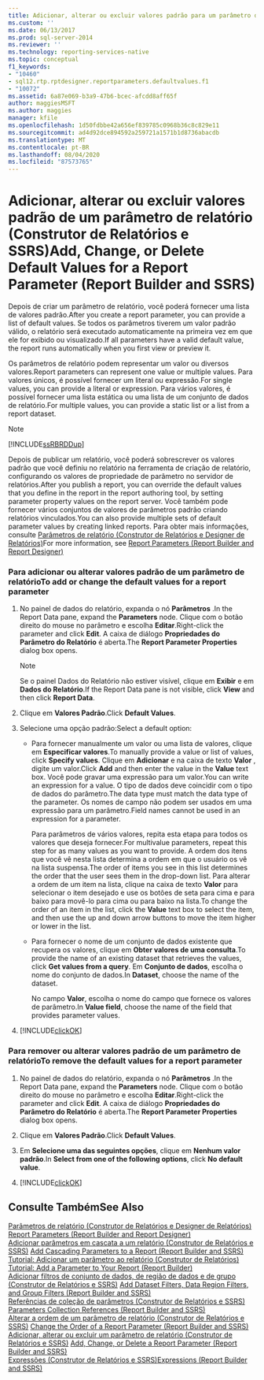 ```yaml
---
title: Adicionar, alterar ou excluir valores padrão para um parâmetro de relatório (Construtor de Relatórios e SSRS) | Microsoft Docs
ms.custom: ''
ms.date: 06/13/2017
ms.prod: sql-server-2014
ms.reviewer: ''
ms.technology: reporting-services-native
ms.topic: conceptual
f1_keywords:
- "10460"
- sql12.rtp.rptdesigner.reportparameters.defaultvalues.f1
- "10072"
ms.assetid: 6a87e069-b3a9-47b6-bcec-afcdd8aff65f
author: maggiesMSFT
ms.author: maggies
manager: kfile
ms.openlocfilehash: 1d50fdbbe42a656ef839785c0968b36c8c829e11
ms.sourcegitcommit: ad4d92dce894592a259721a1571b1d8736abacdb
ms.translationtype: MT
ms.contentlocale: pt-BR
ms.lasthandoff: 08/04/2020
ms.locfileid: "87573765"
---
```

# <a name="add-change-or-delete-default-values-for-a-report-parameter-report-builder-and-ssrs"></a><span data-ttu-id="33d56-102">Adicionar, alterar ou excluir valores padrão de um parâmetro de relatório (Construtor de Relatórios e SSRS)</span><span class="sxs-lookup"><span data-stu-id="33d56-102">Add, Change, or Delete Default Values for a Report Parameter (Report Builder and SSRS)</span></span>
  <span data-ttu-id="33d56-103">Depois de criar um parâmetro de relatório, você poderá fornecer uma lista de valores padrão.</span><span class="sxs-lookup"><span data-stu-id="33d56-103">After you create a report parameter, you can provide a list of default values.</span></span> <span data-ttu-id="33d56-104">Se todos os parâmetros tiverem um valor padrão válido, o relatório será executado automaticamente na primeira vez em que ele for exibido ou visualizado.</span><span class="sxs-lookup"><span data-stu-id="33d56-104">If all parameters have a valid default value, the report runs automatically when you first view or preview it.</span></span>  
  
 <span data-ttu-id="33d56-105">Os parâmetros de relatório podem representar um valor ou diversos valores.</span><span class="sxs-lookup"><span data-stu-id="33d56-105">Report parameters can represent one value or multiple values.</span></span> <span data-ttu-id="33d56-106">Para valores únicos, é possível fornecer um literal ou expressão.</span><span class="sxs-lookup"><span data-stu-id="33d56-106">For single values, you can provide a literal or expression.</span></span> <span data-ttu-id="33d56-107">Para vários valores, é possível fornecer uma lista estática ou uma lista de um conjunto de dados de relatório.</span><span class="sxs-lookup"><span data-stu-id="33d56-107">For multiple values, you can provide a static list or a list from a report dataset.</span></span>  
  
> [!NOTE]  
>  [!INCLUDE[ssRBRDDup](../../includes/ssrbrddup-md.md)]  
  
 <span data-ttu-id="33d56-108">Depois de publicar um relatório, você poderá sobrescrever os valores padrão que você definiu no relatório na ferramenta de criação de relatório, configurando os valores de propriedade de parâmetro no servidor de relatórios.</span><span class="sxs-lookup"><span data-stu-id="33d56-108">After you publish a report, you can override the default values that you define in the report in the report authoring tool, by setting parameter property values on the report server.</span></span> <span data-ttu-id="33d56-109">Você também pode fornecer vários conjuntos de valores de parâmetros padrão criando relatórios vinculados.</span><span class="sxs-lookup"><span data-stu-id="33d56-109">You can also provide multiple sets of default parameter values by creating linked reports.</span></span> <span data-ttu-id="33d56-110">Para obter mais informações, consulte  [Parâmetros de relatório &#40;Construtor de Relatórios e Designer de Relatórios&#41;](report-parameters-report-builder-and-report-designer.md)</span><span class="sxs-lookup"><span data-stu-id="33d56-110">For more information, see  [Report Parameters &#40;Report Builder and Report Designer&#41;](report-parameters-report-builder-and-report-designer.md)</span></span>  
  
### <a name="to-add-or-change-the-default-values-for-a-report-parameter"></a><span data-ttu-id="33d56-111">Para adicionar ou alterar valores padrão de um parâmetro de relatório</span><span class="sxs-lookup"><span data-stu-id="33d56-111">To add or change the default values for a report parameter</span></span>  
  
1.  <span data-ttu-id="33d56-112">No painel de dados do relatório, expanda o nó **Parâmetros** .</span><span class="sxs-lookup"><span data-stu-id="33d56-112">In the Report Data pane, expand the **Parameters** node.</span></span> <span data-ttu-id="33d56-113">Clique com o botão direito do mouse no parâmetro e escolha **Editar**.</span><span class="sxs-lookup"><span data-stu-id="33d56-113">Right-click the parameter and click **Edit**.</span></span> <span data-ttu-id="33d56-114">A caixa de diálogo **Propriedades do Parâmetro do Relatório** é aberta.</span><span class="sxs-lookup"><span data-stu-id="33d56-114">The **Report Parameter Properties** dialog box opens.</span></span>  
  
    > [!NOTE]  
    >  <span data-ttu-id="33d56-115">Se o painel Dados do Relatório não estiver visível, clique em **Exibir** e em **Dados do Relatório**.</span><span class="sxs-lookup"><span data-stu-id="33d56-115">If the Report Data pane is not visible, click **View** and then click **Report Data**.</span></span>  
  
2.  <span data-ttu-id="33d56-116">Clique em **Valores Padrão**.</span><span class="sxs-lookup"><span data-stu-id="33d56-116">Click **Default Values**.</span></span>  
  
3.  <span data-ttu-id="33d56-117">Selecione uma opção padrão:</span><span class="sxs-lookup"><span data-stu-id="33d56-117">Select a default option:</span></span>  
  
    -   <span data-ttu-id="33d56-118">Para fornecer manualmente um valor ou uma lista de valores, clique em **Especificar valores**.</span><span class="sxs-lookup"><span data-stu-id="33d56-118">To manually provide a value or list of values, click **Specify values**.</span></span> <span data-ttu-id="33d56-119">Clique em **Adicionar** e na caixa de texto **Valor** , digite um valor.</span><span class="sxs-lookup"><span data-stu-id="33d56-119">Click **Add** and then enter the value in the **Value** text box.</span></span> <span data-ttu-id="33d56-120">Você pode gravar uma expressão para um valor.</span><span class="sxs-lookup"><span data-stu-id="33d56-120">You can write an expression for a value.</span></span> <span data-ttu-id="33d56-121">O tipo de dados deve coincidir com o tipo de dados do parâmetro.</span><span class="sxs-lookup"><span data-stu-id="33d56-121">The data type must match the data type of the parameter.</span></span> <span data-ttu-id="33d56-122">Os nomes de campo não podem ser usados em uma expressão para um parâmetro.</span><span class="sxs-lookup"><span data-stu-id="33d56-122">Field names cannot be used in an expression for a parameter.</span></span>  
  
         <span data-ttu-id="33d56-123">Para parâmetros de vários valores, repita esta etapa para todos os valores que deseja fornecer.</span><span class="sxs-lookup"><span data-stu-id="33d56-123">For multivalue parameters, repeat this step for as many values as you want to provide.</span></span> <span data-ttu-id="33d56-124">A ordem dos itens que você vê nesta lista determina a ordem em que o usuário os vê na lista suspensa.</span><span class="sxs-lookup"><span data-stu-id="33d56-124">The order of items you see in this list determines the order that the user sees them in the drop-down list.</span></span> <span data-ttu-id="33d56-125">Para alterar a ordem de um item na lista, clique na caixa de texto **Valor** para selecionar o item desejado e use os botões de seta para cima e para baixo para movê-lo para cima ou para baixo na lista.</span><span class="sxs-lookup"><span data-stu-id="33d56-125">To change the order of an item in the list, click the **Value** text box to select the item, and then use the up and down arrow buttons to move the item higher or lower in the list.</span></span>  
  
    -   <span data-ttu-id="33d56-126">Para fornecer o nome de um conjunto de dados existente que recupera os valores, clique em **Obter valores de uma consulta**.</span><span class="sxs-lookup"><span data-stu-id="33d56-126">To provide the name of an existing dataset that retrieves the values, click **Get values from a query**.</span></span> <span data-ttu-id="33d56-127">Em **Conjunto de dados**, escolha o nome do conjunto de dados.</span><span class="sxs-lookup"><span data-stu-id="33d56-127">In **Dataset**, choose the name of the dataset.</span></span>  
  
         <span data-ttu-id="33d56-128">No campo **Valor**, escolha o nome do campo que fornece os valores de parâmetro.</span><span class="sxs-lookup"><span data-stu-id="33d56-128">In **Value field**, choose the name of the field that provides parameter values.</span></span>  
  
4.  [!INCLUDE[clickOK](../../includes/clickok-md.md)]  
  
### <a name="to-remove-the-default-values-for-a-report-parameter"></a><span data-ttu-id="33d56-129">Para remover ou alterar valores padrão de um parâmetro de relatório</span><span class="sxs-lookup"><span data-stu-id="33d56-129">To remove the default values for a report parameter</span></span>  
  
1.  <span data-ttu-id="33d56-130">No painel de dados do relatório, expanda o nó **Parâmetros** .</span><span class="sxs-lookup"><span data-stu-id="33d56-130">In the Report Data pane, expand the **Parameters** node.</span></span> <span data-ttu-id="33d56-131">Clique com o botão direito do mouse no parâmetro e escolha **Editar**.</span><span class="sxs-lookup"><span data-stu-id="33d56-131">Right-click the parameter and click **Edit**.</span></span> <span data-ttu-id="33d56-132">A caixa de diálogo **Propriedades do Parâmetro do Relatório** é aberta.</span><span class="sxs-lookup"><span data-stu-id="33d56-132">The **Report Parameter Properties** dialog box opens.</span></span>  
  
2.  <span data-ttu-id="33d56-133">Clique em **Valores Padrão**.</span><span class="sxs-lookup"><span data-stu-id="33d56-133">Click **Default Values**.</span></span>  
  
3.  <span data-ttu-id="33d56-134">Em **Selecione uma das seguintes opções**, clique em **Nenhum valor padrão**.</span><span class="sxs-lookup"><span data-stu-id="33d56-134">In **Select from one of the following options**, click **No default value**.</span></span>  
  
4.  [!INCLUDE[clickOK](../../includes/clickok-md.md)]  
  
## <a name="see-also"></a><span data-ttu-id="33d56-135">Consulte Também</span><span class="sxs-lookup"><span data-stu-id="33d56-135">See Also</span></span>  
 <span data-ttu-id="33d56-136">[Parâmetros de relatório &#40;Construtor de Relatórios e Designer de Relatórios&#41;](report-parameters-report-builder-and-report-designer.md) </span><span class="sxs-lookup"><span data-stu-id="33d56-136">[Report Parameters &#40;Report Builder and Report Designer&#41;](report-parameters-report-builder-and-report-designer.md) </span></span>  
 <span data-ttu-id="33d56-137">[Adicionar parâmetros em cascata a um relatório &#40;Construtor de Relatórios e SSRS&#41;](add-cascading-parameters-to-a-report-report-builder-and-ssrs.md) </span><span class="sxs-lookup"><span data-stu-id="33d56-137">[Add Cascading Parameters to a Report &#40;Report Builder and SSRS&#41;](add-cascading-parameters-to-a-report-report-builder-and-ssrs.md) </span></span>  
 <span data-ttu-id="33d56-138">[Tutorial: Adicionar um parâmetro ao relatório &#40;Construtor de Relatórios&#41;](../tutorial-add-a-parameter-to-your-report-report-builder.md) </span><span class="sxs-lookup"><span data-stu-id="33d56-138">[Tutorial: Add a Parameter to Your Report &#40;Report Builder&#41;](../tutorial-add-a-parameter-to-your-report-report-builder.md) </span></span>  
 <span data-ttu-id="33d56-139">[Adicionar filtros de conjunto de dados, de região de dados e de grupo &#40;Construtor de Relatórios e SSRS&#41;](add-dataset-filters-data-region-filters-and-group-filters.md) </span><span class="sxs-lookup"><span data-stu-id="33d56-139">[Add Dataset Filters, Data Region Filters, and Group Filters &#40;Report Builder and SSRS&#41;](add-dataset-filters-data-region-filters-and-group-filters.md) </span></span>  
 <span data-ttu-id="33d56-140">[Referências de coleção de parâmetros &#40;Construtor de Relatórios e SSRS&#41;](built-in-collections-parameters-collection-references-report-builder.md) </span><span class="sxs-lookup"><span data-stu-id="33d56-140">[Parameters Collection References &#40;Report Builder and SSRS&#41;](built-in-collections-parameters-collection-references-report-builder.md) </span></span>  
 <span data-ttu-id="33d56-141">[Alterar a ordem de um parâmetro de relatório &#40;Construtor de Relatórios e SSRS&#41;](change-the-order-of-a-report-parameter-report-builder-and-ssrs.md) </span><span class="sxs-lookup"><span data-stu-id="33d56-141">[Change the Order of a Report Parameter &#40;Report Builder and SSRS&#41;](change-the-order-of-a-report-parameter-report-builder-and-ssrs.md) </span></span>  
 <span data-ttu-id="33d56-142">[Adicionar, alterar ou excluir um parâmetro de relatório &#40;Construtor de Relatórios e SSRS&#41;](add-change-or-delete-a-report-parameter-report-builder-and-ssrs.md) </span><span class="sxs-lookup"><span data-stu-id="33d56-142">[Add, Change, or Delete a Report Parameter &#40;Report Builder and SSRS&#41;](add-change-or-delete-a-report-parameter-report-builder-and-ssrs.md) </span></span>  
 [<span data-ttu-id="33d56-143">Expressões &#40;Construtor de Relatórios e SSRS&#41;</span><span class="sxs-lookup"><span data-stu-id="33d56-143">Expressions &#40;Report Builder and SSRS&#41;</span></span>](expressions-report-builder-and-ssrs.md)  
  
  
